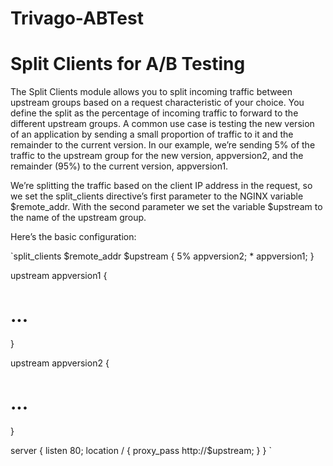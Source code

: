 # Trivago-ABTest



# Split Clients for A/B Testing

The Split Clients module allows you to split incoming traffic between upstream groups based on a request characteristic of your choice. You define the split as the percentage of incoming traffic to forward to the different upstream groups. A common use case is testing the new version of an application by sending a small proportion of traffic to it and the remainder to the current version. In our example, we’re sending 5% of the traffic to the upstream group for the new version, appversion2, and the remainder (95%) to the current version, appversion1.

We’re splitting the traffic based on the client IP address in the request, so we set the split_clients directive’s first parameter to the NGINX variable $remote_addr. With the second parameter we set the variable $upstream to the name of the upstream group.

Here’s the basic configuration:

`split_clients $remote_addr $upstream {
    5% appversion2;
    *  appversion1;
}

upstream appversion1 {
   # ...
}

upstream appversion2 {
   # ...
}

server {
    listen 80;
    location / {
        proxy_pass http://$upstream;
    }
}
`
